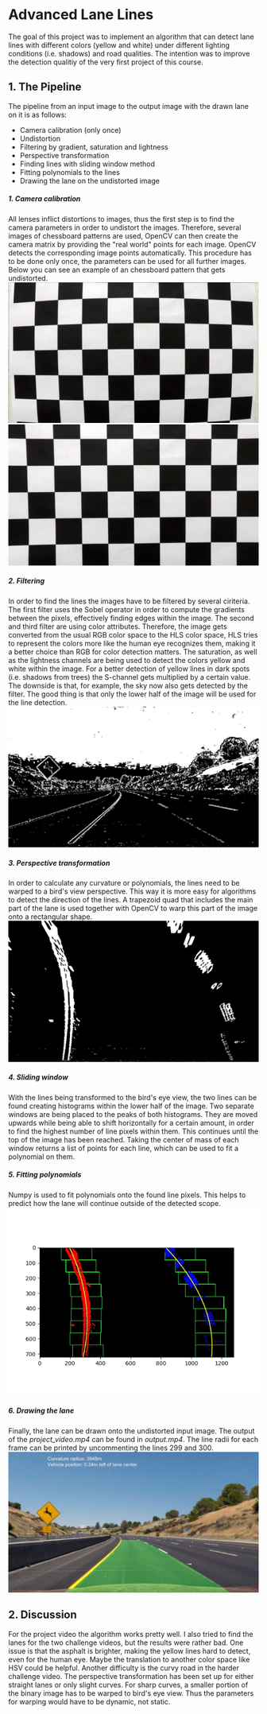 # Advanced Lane Lines
The goal of this project was to implement an algorithm that can detect lane lines with different colors (yellow and white) under different lighting conditions (i.e. shadows) and road qualities. The intention was to improve the detection qualitiy of the very first project of this course.

## 1. The Pipeline
The pipeline from an input image to the output image with the drawn lane on it is as follows:
- Camera calibration (only once)
- Undistortion
- Filtering by gradient, saturation and lightness
- Perspective transformation
- Finding lines with sliding window method
- Fitting polynomials to the lines
- Drawing the lane on the undistorted image

##### 1. Camera calibration
All lenses inflict distortions to images, thus the first step is to find the camera parameters in order to undistort the images. Therefore, several images of chessboard patterns are used, OpenCV can then create the camera matrix by providing the "real world" points for each image. OpenCV detects the corresponding image points automatically. This procedure has to be done only once, the parameters can be used for all further images. Below you can see an example of an chessboard pattern that gets undistorted.
![](CameraCalibration/calibration1.jpg)
![](OutputImages/undistorted.jpg "Undistorted")

##### 2. Filtering
In order to find the lines the images have to be filtered by several ciriteria. The first filter uses the Sobel operator in order to compute the gradients between the pixels, effectively finding edges within the image. The second and third filter are using color attributes. Therefore, the image gets converted from the usual RGB color space to the HLS color space, HLS tries to represent the colors more like the human eye recognizes them, making it a better choice than RGB for color detection matters. The saturation, as well as the lightness channels are being used to detect the colors yellow and white within the image. For a better detection of yellow lines in dark spots (i.e. shadows from trees) the S-channel gets multiplied by a certain value. The downside is that, for example, the sky now also gets detected by the filter. The good thing is that only the lower half of the image will be used for the line detection.
![](OutputImages/filtered.jpg)

##### 3. Perspective transformation
In order to calculate any curvature or polynomials, the lines need to be warped to a bird's view perspective. This way it is more easy for algorithms to detect the direction of the lines. A trapezoid quad that includes the main part of the lane is used together with OpenCV to warp this part of the image onto a rectangular shape.
![](OutputImages/warped.jpg)

##### 4. Sliding window
With the lines being transformed to the bird's eye view, the two lines can be found creating histograms within the lower half of the image. Two separate windows are being placed to the peaks of both histograms. They are moved upwards while being able to shift horizontally for a certain amount, in order to find the highest number of line pixels within them. This continues until the top of the image has been reached. Taking the center of mass of each window returns a list of points for each line, which can be used to fit a polynomial on them.

##### 5. Fitting polynomials
Numpy is used to fit polynomials onto the found line pixels. This helps to predict how the lane will continue outside of the detected scope.
![](OutputImages/polynom.jpg)

##### 6. Drawing the lane
Finally, the lane can be drawn onto the undistorted input image. The output of the *project_video.mp4* can be found in *output.mp4*. The line radii for each frame can be printed by uncommenting the lines 299 and 300.
![](OutputImages/lane.jpg)

## 2. Discussion
For the project video the algorithm works pretty well. I also tried to find the lanes for the two challenge videos, but the results were rather bad. One issue is that the asphalt is brighter, making the yellow lines hard to detect, even for the human eye. Maybe the translation to another color space like HSV could be helpful. Another difficulty is the curvy road in the harder challenge video. The perspective transformation has been set up for either straight lanes or only slight curves. For sharp curves, a smaller portion of the binary image has to be warped to bird's eye view. Thus the parameters for warping would have to be dynamic, not static.
